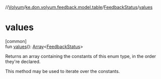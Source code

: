 //[Volyum](../../../index.md)/[ke.don.volyum.feedback.model.table](../index.md)/[FeedbackStatus](index.md)/[values](values.md)

# values

[common]\
fun [values](values.md)(): [Array](https://kotlinlang.org/api/core/kotlin-stdlib/kotlin/-array/index.html)&lt;[FeedbackStatus](index.md)&gt;

Returns an array containing the constants of this enum type, in the order they're declared.

This method may be used to iterate over the constants.
